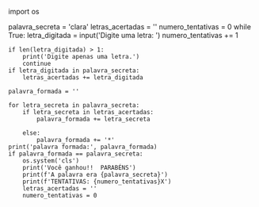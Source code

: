 import os

palavra_secreta = 'clara'
letras_acertadas = ''
numero_tentativas = 0
while True:
    letra_digitada = input('Digite uma letra: ')
    numero_tentativas += 1
    
    if len(letra_digitada) > 1:
        print('Digite apenas uma letra.')
        continue
    if letra_digitada in palavra_secreta:
        letras_acertadas += letra_digitada
    
    palavra_formada = ''

    for letra_secreta in palavra_secreta:
        if letra_secreta in letras_acertadas:
            palavra_formada += letra_secreta

        else:
            palavra_formada += '*'
    print('palavra formada:', palavra_formada)
    if palavra_formada == palavra_secreta:
        os.system('cls')
        print('Você ganhou!!  PARABÉNS')
        print(f'A palavra era {palavra_secreta}')
        print(f'TENTATIVAS: {numero_tentativas}X')
        letras_acertadas = ''
        numero_tentativas = 0

